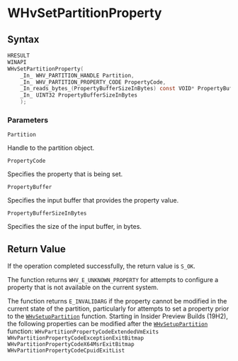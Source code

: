 # WHvSetPartitionProperty


## Syntax
```C
HRESULT
WINAPI
WHvSetPartitionProperty(
    _In_ WHV_PARTITION_HANDLE Partition,
    _In_ WHV_PARTITION_PROPERTY_CODE PropertyCode,
    _In_reads_bytes_(PropertyBufferSizeInBytes) const VOID* PropertyBuffer,
    _In_ UINT32 PropertyBufferSizeInBytes
    );
```
### Parameters

`Partition`

Handle to the partition object. 

`PropertyCode`

Specifies the property that is being set.

`PropertyBuffer`

Specifies the input buffer that provides the property value. 

`PropertyBufferSizeInBytes`

Specifies the size of the input buffer, in bytes. 

## Return Value

If the operation completed successfully, the return value is `S_OK`. 

The function returns `WHV_E_UNKNOWN_PROPERTY` for attempts to configure a property that is not available on the current system. 

The function returns `E_INVALIDARG` if the property cannot be modified in the current state of the partition, particularly for attempts to set a property prior to the [`WHvSetupPartition`](WhvSetupPartition.md) function. Starting in Insider Preview Builds (19H2), the following properties can be modified after the [`WHvSetupPartition`](WhvSetupPartition.md) function:
`WHvPartitionPropertyCodeExtendedVmExits`
`WHvPartitionPropertyCodeExceptionExitBitmap`
`WHvPartitionPropertyCodeX64MsrExitBitmap`
`WHvPartitionPropertyCodeCpuidExitList`


